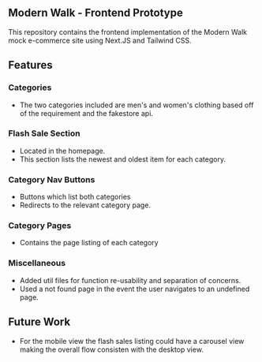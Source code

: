 ## Modern Walk - Frontend Prototype 

This repository contains the frontend implementation of the Modern Walk mock e-commerce site using Next.JS and Tailwind CSS.

## Features

### Categories
- The two categories included are men's and women's clothing based off of the requirement and the fakestore api.

### Flash Sale Section
- Located in the homepage.
- This section lists the newest and oldest item for each category.

### Category Nav Buttons
- Buttons which list both categories
- Redirects to the relevant category page.

### Category Pages
- Contains the page listing of each category

### Miscellaneous
- Added util files for function re-usability and separation of concerns.
- Used a not found page in the event the user navigates to an undefined page.


## Future Work
- For the mobile view the flash sales listing could have a carousel view making the overall flow consisten with the desktop view.